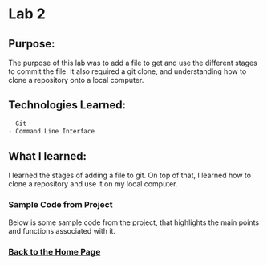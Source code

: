 # Lab 2

## Purpose:
The purpose of this lab was to add a file to get and use the different stages to commit the file. It also required a git clone, and understanding how to clone a repository onto a local computer. 

## Technologies Learned:
```markdown
- Git
- Command Line Interface
```
## What I learned:
I learned the stages of adding a file to git. On top of that, I learned how to clone a repository and use it on my local computer.

### Sample Code from Project

Below is some sample code from the project, that highlights the main points and functions associated with it. 


### [Back to the Home Page](http://uo-cit-bradyr57.github.io/bradyr57.github.io/)
